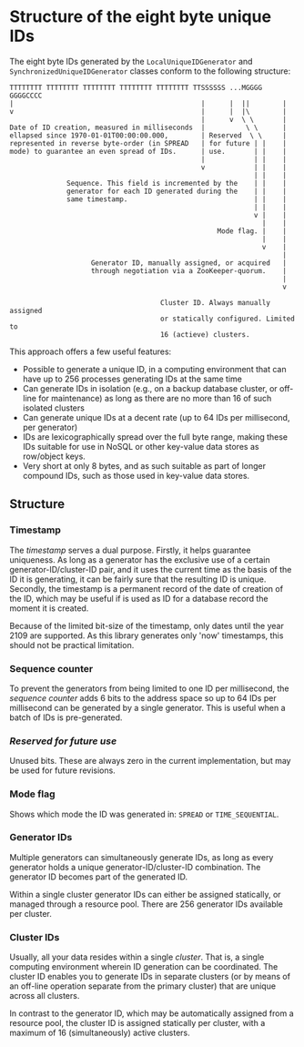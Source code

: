 Structure of the eight byte unique IDs
======================================

The eight byte IDs generated by the `LocalUniqueIDGenerator` and
`SynchronizedUniqueIDGenerator` classes conform to the following structure:

```
TTTTTTTT TTTTTTTT TTTTTTTT TTTTTTTT TTTTTTTT TTSSSSSS ...MGGGG GGGGCCCC
|                                              |      |  ||        |
v                                              |      |  |\        |
                                               |      v  \ \       |
Date of ID creation, measured in milliseconds  |          \ \      |
ellapsed since 1970-01-01T00:00:00.000,        | Reserved  \ \     |
represented in reverse byte-order (in SPREAD   | for future | |    |
mode) to guarantee an even spread of IDs.      | use.       | |    |
                                               |            | |    |
                                               v            | |    |
                                                            | |    |
              Sequence. This field is incremented by the    | |    |
              generator for each ID generated during the    | |    |
              same timestamp.                               | |    |
                                                            | |    |
                                                            v |    |
                                                              |    |
                                                   Mode flag. |    |
                                                              |    |                                              
                                                              v    |
                                                                   |
                    Generator ID, manually assigned, or acquired   |
                    through negotiation via a ZooKeeper-quorum.    |
                                                                   |
                                                                   v

                                     Cluster ID. Always manually assigned
                                     or statically configured. Limited to
                                     16 (actieve) clusters.
```

This approach offers a few useful features:

 * Possible to generate a unique ID, in a computing environment that can have up to 256
   processes generating IDs at the same time
 * Can generate IDs in isolation (e.g., on a backup database cluster, or off-line for
   maintenance) as long as there are no more than 16 of such isolated clusters
 * Can generate unique IDs at a decent rate (up to 64 IDs per millisecond, per generator)
 * IDs are lexicographically spread over the full byte range, making these IDs suitable for
   use in NoSQL or other key-value data stores as row/object keys.
 * Very short at only 8 bytes, and as such suitable as part of longer compound IDs, such
   as those used in key-value data stores.

## Structure

### Timestamp

The *timestamp* serves a dual purpose. Firstly, it helps guarantee uniqueness. As long as
a generator has the exclusive use of a certain generator-ID/cluster-ID pair, and it uses the
current time as the basis of the ID it is generating, it can be fairly sure that the
resulting ID is unique. Secondly, the timestamp is a permanent record of the date of
creation of the ID, which may be useful if is used as ID for a database record the moment
it is created.

Because of the limited bit-size of the timestamp, only dates until the year 2109 are supported.
As this library generates only 'now' timestamps, this should not be practical limitation.

### Sequence counter

To prevent the generators from being limited to one ID per millisecond, the *sequence counter*
adds 6 bits to the address space so up to 64 IDs per millisecond can be generated by a single
generator. This is useful when a batch of IDs is pre-generated.

### *Reserved for future use*

Unused bits. These are always zero in the current implementation, but may be used for
future revisions.

### Mode flag

Shows which mode the ID was generated in: `SPREAD` or `TIME_SEQUENTIAL`.

### Generator IDs

Multiple generators can simultaneously generate IDs, as long as every generator holds
a unique generator-ID/cluster-ID combination. The generator ID becomes part of the
generated ID.

Within a single cluster generator IDs can either be assigned statically, or managed
through a resource pool. There are 256 generator IDs available per cluster.

### Cluster IDs

Usually, all your data resides within a single *cluster*. That is, a single computing
environment wherein ID generation can be coordinated. The cluster ID enables you to
generate IDs in separate clusters (or by means of an off-line operation separate from
the primary cluster) that are unique across all clusters.

In contrast to the generator ID, which may be automatically assigned from a resource
pool, the cluster ID is assigned statically per cluster, with a maximum of 16
(simultaneously) active clusters.
